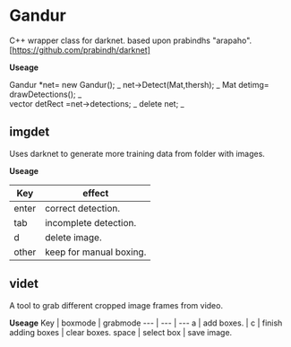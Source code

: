 
# Gandur

C++ wrapper class for darknet.
based upon prabindhs "arapaho". [https://github.com/prabindh/darknet]

**Useage**

Gandur *net= new Gandur(); _ 
net->Detect(Mat,thersh); _ 
Mat detimg= drawDetections(); _  
vector<Rect> detRect =net->detections; _
delete net; _


## imgdet

Uses darknet to generate more training data from folder with images. 

**Useage**

Key | effect 
--- | --- | 
enter |	correct detection.
tab | incomplete detection.
d | delete image.
other | keep for manual boxing. 


## videt

A tool to grab different cropped image frames from video.  

**Useage**
Key | boxmode | grabmode
--- | --- | --- 
a | add boxes. | 
c | finish adding boxes | clear boxes.
space | select box | save image.